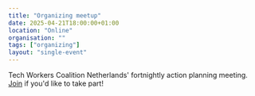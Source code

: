 ```yaml
---
title: "Organizing meetup"
date: 2025-04-21T18:00:00+01:00
location: "Online"
organisation: ""
tags: ["organizing"]
layout: "single-event"
---
```


Tech Workers Coalition Netherlands' fortnightly action planning meeting. [Join](/en/join) if you'd like to take part!
